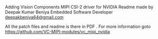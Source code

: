 Adding Vision Components MIPI
CSI-2 driver for NVIDIA
Readme made by Deepak Kumar Beniya
Embedded Software Developer
deepakbeniya64@gmail.com

All the patch files and readme is there in PDF .
For more information goto https://github.com/VC-MIPI-modules/vc_mipi_nvidia

